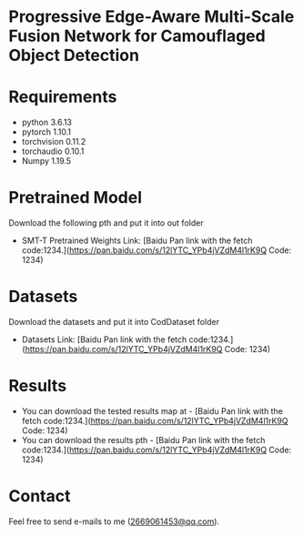 # Progressive Edge-Aware Multi-Scale Fusion Network for Camouflaged Object Detection

# Requirements
* python 3.6.13<br>
* pytorch 1.10.1<br>
* torchvision 0.11.2<br>
* torchaudio 0.10.1<br>
* Numpy 1.19.5

# Pretrained Model
Download the following pth and put it into out folder<br>
* SMT-T Pretrained Weights Link: [Baidu Pan link with the fetch code:1234.](https://pan.baidu.com/s/12lYTC_YPb4jVZdM4l1rK9Q  Code: 1234)

# Datasets
Download the datasets and put it into CodDataset folder<br>
* Datasets Link: [Baidu Pan link with the fetch code:1234.](https://pan.baidu.com/s/12lYTC_YPb4jVZdM4l1rK9Q  Code: 1234)

# Results
* You can download the tested results map at - [Baidu Pan link with the fetch code:1234.](https://pan.baidu.com/s/12lYTC_YPb4jVZdM4l1rK9Q  Code: 1234)
* You can download the results pth - [Baidu Pan link with the fetch code:1234.](https://pan.baidu.com/s/12lYTC_YPb4jVZdM4l1rK9Q  Code: 1234)

# Contact
Feel free to send e-mails to me (2669061453@qq.com).

